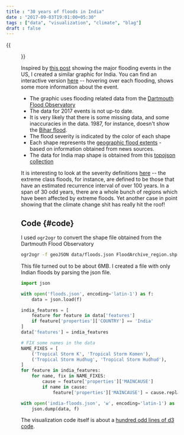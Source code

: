 ```yaml
---
title : "30 years of floods in India"
date : "2017-09-03T19:01:00+05:30"
tags : ["data", "visualization", "climate", "blag"]
draft : false
---
```


{{<figure src="/images/30-years-floods-cyclone-names.png">}}

Inspired by [this post](https://www.axios.com/thirty-years-of-major-flooding-in-the-united-states-2479957846.html) showing the major flooding events in the US, I created a
similar graphic for India. You can find an interactive version [here](https://punchagan.github.io/data-projects/30-years-floods/) -- hovering
over each flooding, shows some more information about the event.

-   The graphic uses flooding related data from the [Dartmouth Flood Observatory](http://www.dartmouth.edu/~floods/Archives/index.html)
-   The data for 2017 events is not up-to date.
-   It is very likely that there is some missing data, and some inaccuracies in
    the data. 1987, for instance, doesn't show the [Bihar flood](https://en.wikipedia.org/wiki/1987_Bihar_flood).
-   The flood severity is indicated by the color of each shape
-   Each shape represents the [geographic flood extents](http://www.dartmouth.edu/~floods/Archives/ArchiveNotes.html) - based on information
    obtained from news sources.
-   The data for India map shape is obtained from this [topojson collection](https://github.com/deldersveld/topojson/tree/master/countries/india)

It is interesting to look at the severity definitions [here](http://floodobservatory.colorado.edu/Archives/ArchiveNotes.html) -- the extreme class
floods, for instance, are defined to be those that have an estimated recurrence
interval of over 100 years. In a span of 30 odd years, there are a whole bunch
of regions which have been affected by extreme floods. Yet another case in point
showing that the climate change shit has really hit the roof!


## Code {#code}

I used `ogr2ogr` to convert the shape file obtained from the Dartmouth Flood
Observatory

```sh
ogr2ogr -f geoJSON data/floods.json FloodArchive_region.shp
```

This file turned out to be about 6MB. I created a file with only Indian floods
by parsing the json file.

```python
import json

with open('floods.json', encoding='latin-1') as f:
    data = json.load(f)

india_features = [
    feature for feature in data['features']
    if feature['properties']['COUNTRY'] == 'India'
]
data['features'] = india_features

# FIX some names in the data
NAME_FIXES = [
    ('Tropical Storm K', 'Tropical Storm Komen'),
    ('Tropical Storm Hudhug', 'Tropical Storm Hudhud'),
]
for feature in india_features:
    for name, fix in NAME_FIXES:
        cause = feature['properties']['MAINCAUSE']
        if name in cause:
            feature['properties']['MAINCAUSE'] = cause.replace(name, fix)

with open('india-floods.json', 'w', encoding='latin-1') as f:
    json.dump(data, f)
```

The visualization code itself is about a [hundred odd lines of d3 code](https://github.com/punchagan/data-projects/blob/master/30-years-floods/viz.js).
